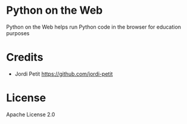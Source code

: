 # Python on the Web

Python on the Web helps run Python code in the browser for education purposes

# Credits

- Jordi Petit https://github.com/jordi-petit 


# License

Apache License 2.0

